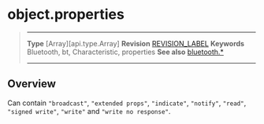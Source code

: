 # object.properties

> --------------------- ------------------------------------------------------------------------------------------
> __Type__              [Array][api.type.Array]
> __Revision__          [REVISION_LABEL](REVISION_URL)
> __Keywords__          Bluetooth, bt, Characteristic, properties
> __See also__          [bluetooth.*](/plugin.bluetooth.md)
> --------------------- ------------------------------------------------------------------------------------------

## Overview

Can contain `"broadcast"`, `"extended props"`, `"indicate"`, `"notify"`, `"read"`, `"signed write"`, `"write"` and `"write no response"`.